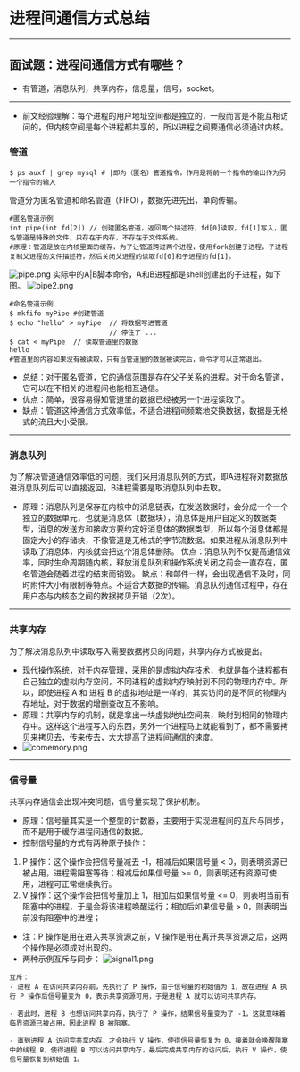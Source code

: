 # 进程间通信方式总结
***
## 面试题：进程间通信方式有哪些？
- 有管道，消息队列，共享内存，信息量，信号，socket。
***
- 前文经验理解：每个进程的用户地址空间都是独立的，一般而言是不能互相访问的，但内核空间是每个进程都共享的，所以进程之间要通信必须通过内核。
### 管道
```language
$ ps auxf | grep mysql # |即为（匿名）管道指令，作用是将前一个指令的输出作为另一个指令的输入
```
管道分为匿名管道和命名管道（FIFO），数据先进先出，单向传输。
```language
#匿名管道示例
int pipe(int fd[2]) // 创建匿名管道，返回两个描述符，fd[0]读取，fd[1]写入，匿名管道是特殊的文件，只存在于内存，不存在于文件系统。
#原理：管道是放在内核里面的缓存，为了让管道跨过两个进程，使用fork创建子进程，子进程复制父进程的文件描述符，然后关闭父进程的读取fd[0]和子进程的fd[1]。
```
![pipe.png](0)
实际中的A|B脚本命令，A和B进程都是shell创建出的子进程，如下图。
![pipe2.png](1)
```language
#命名管道示例
$ mkfifo myPipe #创建管道
$ echo "hello" > myPipe  // 将数据写进管道
                         // 停住了 ...
$ cat < myPipe  // 读取管道里的数据
hello
#管道里的内容如果没有被读取，只有当管道里的数据被读完后，命令才可以正常退出。
```
- 总结：对于匿名管道，它的通信范围是存在父子关系的进程。对于命名管道，它可以在不相关的进程间也能相互通信。
- 优点：简单，很容易得知管道里的数据已经被另一个进程读取了。
- 缺点：管道这种通信方式效率低，不适合进程间频繁地交换数据，数据是无格式的流且大小受限。
***
### 消息队列
为了解决管道通信效率低的问题，我们采用消息队列的方式，即A进程将对数据放进消息队列后可以直接返回，B进程需要是取消息队列中去取。

- 原理：消息队列是保存在内核中的消息链表，在发送数据时，会分成一个一个独立的数据单元，也就是消息体（数据块），消息体是用户自定义的数据类型，消息的发送方和接收方要约定好消息体的数据类型，所以每个消息体都是固定大小的存储块，不像管道是无格式的字节流数据。如果进程从消息队列中读取了消息体，内核就会把这个消息体删除。
优点：消息队列不仅提高通信效率，同时生命周期随内核，释放消息队列和操作系统关闭之前会一直存在，匿名管道会随着进程的结束而销毁。
缺点：和邮件一样，会出现通信不及时，同时附件大小有限制等特点。不适合大数据的传输。消息队列通信过程中，存在用户态与内核态之间的数据拷贝开销（2次）。
***
### 共享内存
为了解决消息队列中读取写入需要数据拷贝的问题，共享内存方式被提出。
- 现代操作系统，对于内存管理，采用的是虚拟内存技术，也就是每个进程都有自己独立的虚拟内存空间，不同进程的虚拟内存映射到不同的物理内存中。所以，即使进程 A 和 进程 B 的虚拟地址是一样的，其实访问的是不同的物理内存地址，对于数据的增删查改互不影响。
- 原理：共享内存的机制，就是拿出一块虚拟地址空间来，映射到相同的物理内存中。这样这个进程写入的东西，另外一个进程马上就能看到了，都不需要拷贝来拷贝去，传来传去，大大提高了进程间通信的速度。
- ![comemory.png](2)
***
### 信号量
共享内存通信会出现冲突问题，信号量实现了保护机制。
- 原理：信号量其实是一个整型的计数器，主要用于实现进程间的互斥与同步，而不是用于缓存进程间通信的数据。
- 控制信号量的方式有两种原子操作：
1. P 操作：这个操作会把信号量减去 -1，相减后如果信号量 < 0，则表明资源已被占用，进程需阻塞等待；相减后如果信号量 >= 0，则表明还有资源可使用，进程可正常继续执行。
2. V 操作：这个操作会把信号量加上 1，相加后如果信号量 <= 0，则表明当前有阻塞中的进程，于是会将该进程唤醒运行；相加后如果信号量 > 0，则表明当前没有阻塞中的进程；
- 注：P 操作是用在进入共享资源之前，V 操作是用在离开共享资源之后，这两个操作是必须成对出现的。
- 两种示例互斥与同步：
![signal1.png](3)
```language
互斥：
- 进程 A 在访问共享内存前，先执行了 P 操作，由于信号量的初始值为 1，故在进程 A 执行 P 操作后信号量变为 0，表示共享资源可用，于是进程 A 就可以访问共享内存。

- 若此时，进程 B 也想访问共享内存，执行了 P 操作，结果信号量变为了 -1，这就意味着临界资源已被占用，因此进程 B 被阻塞。

- 直到进程 A 访问完共享内存，才会执行 V 操作，使得信号量恢复为 0，接着就会唤醒阻塞中的线程 B，使得进程 B 可以访问共享内存，最后完成共享内存的访问后，执行 V 操作，使信号量恢复到初始值 1。
```






